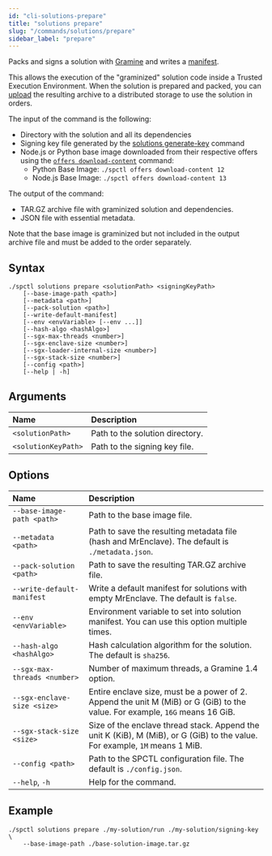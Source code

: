 ```yaml
---
id: "cli-solutions-prepare"
title: "solutions prepare"
slug: "/commands/solutions/prepare"
sidebar_label: "prepare"
---
```


Packs and signs a <a id="solution"><span className="dashed-underline">solution</span></a> with [Gramine](https://gramineproject.io/) and writes a [manifest](https://gramine.readthedocs.io/en/stable/manifest-syntax.html).

This allows the execution of the "graminized" solution code inside a <a id="tee"><span className="dashed-underline">Trusted Execution Environment</span></a>. When the solution is prepared and packed, you can [upload](/cli/commands/files/upload) the resulting archive to a distributed storage to use the solution in <a id="order"><span className="dashed-underline">orders</span></a>.

The input of the command is the following:

- Directory with the solution and all its dependencies
- Signing key file generated by the [solutions generate-key](/cli/commands/solutions/generate-key) command
- Node.js or Python base image downloaded from their respective <a id="offer"><span className="dashed-underline">offers</span></a> using the [`offers download-content`](/cli/commands/offers/download-content) command:
  - Python Base Image: `./spctl offers download-content 12`
  - Node.js Base Image: `./spctl offers download-content 13`

The output of the command:

- TAR.GZ archive file with graminized solution and dependencies.
- JSON file with essential metadata.

Note that the base image is graminized but not included in the output archive file and must be added to the <a id="order"><span className="dashed-underline">order</span></a> separately.

## Syntax

```
./spctl solutions prepare <solutionPath> <signingKeyPath>
    [--base-image-path <path>]
    [--metadata <path>]
    [--pack-solution <path>]
    [--write-default-manifest]
    [--env <envVariable> [--env ...]]
    [--hash-algo <hashAlgo>]
    [--sgx-max-threads <number>]
    [--sgx-enclave-size <number>]
    [--sgx-loader-internal-size <number>]
    [--sgx-stack-size <number>]
    [--config <path>]
    [--help | -h]
```

## Arguments

| **Name** | **Description** |
| :- | :- |
| `<solutionPath>` | Path to the solution directory. |
| `<solutionKeyPath>` | Path to the signing key file. |

## Options

| <div style={{width:235}}>**Name**</div> | **Description** |
| :- | :- |
| `--base-image-path <path>` | Path to the base image file. |
| `--metadata <path>` | Path to save the resulting metadata file (hash and MrEnclave). The default is `./metadata.json`. |
| `--pack-solution <path>` | Path to save the resulting TAR.GZ archive file. |
| `--write-default-manifest` | Write a default manifest for solutions with empty MrEnclave. The default is `false`. |
| `--env <envVariable>` | Environment variable to set into solution manifest. You can use this option multiple times. |
| `--hash-algo <hashAlgo>` | Hash calculation algorithm for the solution. The default is `sha256`. |
| `--sgx-max-threads <number>` | Number of maximum threads, a Gramine 1.4 option. |
| `--sgx-enclave-size <size>` | Entire enclave size, must be a power of 2. Append the unit M (MiB) or G (GiB) to the value. For example, `16G` means 16 GiB.|
| `--sgx-stack-size <size>` | Size of the enclave thread stack. Append the unit K (KiB), M (MiB), or G (GiB) to the value. For example, `1M` means 1 MiB.|
| `--config <path>` | Path to the SPCTL configuration file. The default is `./config.json`. |
| `--help`, `-h` | Help for the command. |

## Example

```
./spctl solutions prepare ./my-solution/run ./my-solution/signing-key \
    --base-image-path ./base-solution-image.tar.gz 
```